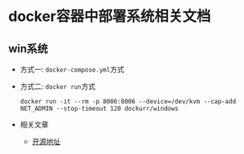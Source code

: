 # docker容器中部署系统相关文档

## win系统

- 方式一: `docker-compose.yml`方式
- 方式二: `docker run`方式
  
  ```shell
  docker run -it --rm -p 8006:8006 --device=/dev/kvm --cap-add NET_ADMIN --stop-timeout 120 dockurr/windows
  ```

- 相关文章
  - [开源地址](https://github.com/dockur/windows)
  